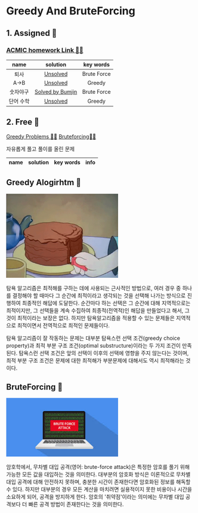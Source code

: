 # Greedy And BruteForcing

## 1. Assigned 📌
### [ACMIC homework Link 👨‍💻](https://www.acmicpc.net/group/practice/9719/4)
|name|solution|key words|
|:-:|:-:|:-:|
|퇴사|[Unsolved](problems/퇴사)|Brute Force|
|A->B|[Unsolved](problems/ab)|Greedy|
|숫자야구|[Solved by Bumjin](problems/숫자야구)|Brute Force|
|단어 수학|[Unsolved](problems/단어수학)|Greedy|


## 2. Free 🤗
[Greedy Problems 👩‍💻](https://www.acmicpc.net/problemset?sort=ac_desc&algo=33)
[Bruteforcing👩‍💻](https://www.acmicpc.net/problemset?sort=ac_desc&algo=125)

자유롭게 풀고 풀이를 올린 문제

|name|solution|key words|info|
|:-:|:-:|:-:|:--|


## Greedy Alogirhtm 🦄

<img src="docs/giphy.gif" width=300px>

탐욕 알고리즘은 최적해를 구하는 데에 사용되는 근사적인 방법으로, 여러 경우 중 하나를 결정해야 할 때마다 그 순간에 최적이라고 생각되는 것을 선택해 나가는 방식으로 진행하여 최종적인 해답에 도달한다. 순간마다 하는 선택은 그 순간에 대해 지역적으로는 최적이지만, 그 선택들을 계속 수집하여 최종적(전역적)인 해답을 만들었다고 해서, 그것이 최적이라는 보장은 없다. 하지만 탐욕알고리즘을 적용할 수 있는 문제들은 지역적으로 최적이면서 전역적으로 최적인 문제들이다.

탐욕 알고리즘이 잘 작동하는 문제는 대부분 탐욕스런 선택 조건(greedy choice property)과 최적 부분 구조 조건(optimal substructure)이라는 두 가지 조건이 만족된다. 탐욕스런 선택 조건은 앞의 선택이 이후의 선택에 영향을 주지 않는다는 것이며, 최적 부분 구조 조건은 문제에 대한 최적해가 부분문제에 대해서도 역시 최적해라는 것이다.


## BruteForcing 🦄

<img src="docs/images.jpeg" width=300px>

암호학에서, 무차별 대입 공격(영어: brute-force attack)은 특정한 암호를 풀기 위해 가능한 모든 값을 대입하는 것을 의미한다. 대부분의 암호화 방식은 이론적으로 무차별 대입 공격에 대해 안전하지 못하며, 충분한 시간이 존재한다면 암호화된 정보를 해독할 수 있다. 하지만 대부분의 경우 모든 계산을 마치려면 실용적이지 못한 비용이나 시간을 소요하게 되어, 공격을 방지하게 한다. 암호의 '취약점'이라는 의미에는 무차별 대입 공격보다 더 빠른 공격 방법이 존재한다는 것을 의미한다.
